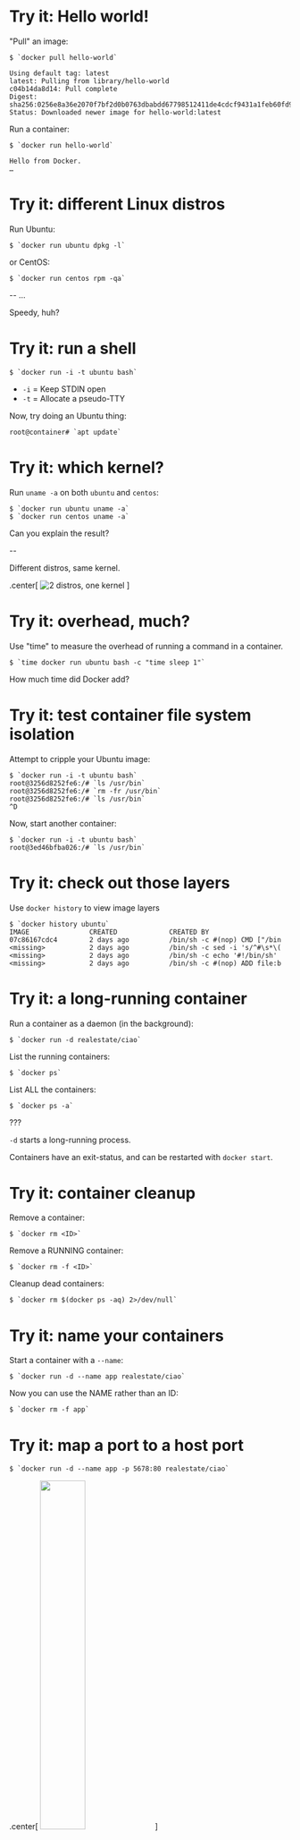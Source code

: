 # Try it: Hello world!

"Pull" an image:

```
$ `docker pull hello-world`

Using default tag: latest
latest: Pulling from library/hello-world
c04b14da8d14: Pull complete
Digest: sha256:0256e8a36e2070f7bf2d0b0763dbabdd67798512411de4cdcf9431a1feb60fd9
Status: Downloaded newer image for hello-world:latest
```

Run a container:

```
$ `docker run hello-world`

Hello from Docker.
…
```

# Try it: different Linux distros

Run Ubuntu:

```
$ `docker run ubuntu dpkg -l`
```

or CentOS:

```
$ `docker run centos rpm -qa`
```

--
…

Speedy, huh?

# Try it: run a shell

```
$ `docker run -i -t ubuntu bash`
```

* `-i` = Keep STDIN open
* `-t` = Allocate a pseudo-TTY

Now, try doing an Ubuntu thing:

```
root@container# `apt update`
```

# Try it: which kernel?

Run `uname -a` on both `ubuntu` and `centos`:

```
$ `docker run ubuntu uname -a`
$ `docker run centos uname -a`
```

Can you explain the result?

--

Different distros, same kernel.

.center[
![2 distros, one kernel](diagrams/two-distros-one-kernel.png)
]

# Try it: overhead, much?

Use "time" to measure the overhead of running a command in a container.

```
$ `time docker run ubuntu bash -c "time sleep 1"`
```

How much time did Docker add?

# Try it: test container file system isolation

Attempt to cripple your Ubuntu image:

```
$ `docker run -i -t ubuntu bash`
root@3256d8252fe6:/# `ls /usr/bin`
root@3256d8252fe6:/# `rm -fr /usr/bin`
root@3256d8252fe6:/# `ls /usr/bin`
^D
```

Now, start another container:

```
$ `docker run -i -t ubuntu bash`
root@3ed46bfba026:/# `ls /usr/bin`
```

# Try it: check out those layers

Use `docker history` to view image layers

```
$ `docker history ubuntu`
IMAGE               CREATED             CREATED BY
07c86167cdc4        2 days ago          /bin/sh -c #(nop) CMD ["/bin
<missing>           2 days ago          /bin/sh -c sed -i 's/^#\s*\(
<missing>           2 days ago          /bin/sh -c echo '#!/bin/sh'
<missing>           2 days ago          /bin/sh -c #(nop) ADD file:b

```

# Try it: a long-running container

Run a container as a daemon (in the background):

```
$ `docker run -d realestate/ciao`
```

List the running containers:

```
$ `docker ps`
```

List ALL the containers:

```
$ `docker ps -a`
```

???

`-d` starts a long-running process.

Containers have an exit-status, and can be restarted with `docker start`.

# Try it: container cleanup

Remove a container:

```
$ `docker rm <ID>`
```

Remove a RUNNING container:

```
$ `docker rm -f <ID>`
```

Cleanup dead containers:

```
$ `docker rm $(docker ps -aq) 2>/dev/null`
```

# Try it: name your containers

Start a container with a `--name`:

```
$ `docker run -d --name app realestate/ciao`
```

Now you can use the NAME rather than an ID:

```
$ `docker rm -f app`
```

# Try it: map a port to a host port

```
$ `docker run -d --name app -p 5678:80 realestate/ciao`
```

.center[
<img src="diagrams/ciao-explicit-port.png" width=40% />
]

```
$ `curl localhost:5678`
```

# Try it: use a random host port

If you don't specify a host port, Docker will choose one:

```
$ `docker run -d --name app -p 80 realestate/ciao`
```

.center[
<img src="diagrams/ciao-random-port.png" width=40% />
]

Use `docker port` to discover which one it chose:

```
$ `docker port app 80`
```

Hit it:

```
$ `curl $(docker port app 80)`
```

# Try it: logs

You can get the output using `docker logs`:

```
$ `docker logs app`
```

Again, with timestamps:

```
$ `docker logs --timestamps app`
```

or even follow along in real time:

```
$ `docker logs --follow --timestamps app`
```

# Try it: set environment variables

Assuming your application looks for environment variables, e.g.

```javascript
var MESSAGE = (process.env.MESSAGE || "Ciao mondo.");
```

You can set them to provide configuration:

```
$ `docker run -d --name app -p 5678:80 \`
  `-e MESSAGE='Hey, guys!' \`
  `realestate/ciao`
```

Test the result:

```
$ `curl localhost:5678`
```

# Try it: inter-container networking

Create a "network":

```
$ `docker network create shared`
$ `docker network ls`
```

Attach some containers:

```
$ `docker rm -f app proxy`
$ `docker run -d --net=shared --name app \`
  `realestate/ciao`
$ `docker run -d --net=shared --name proxy \`
  `-p 5678:80 \`
  `realestate/ciao-proxy`
```

```
$ `curl -si localhost:5678`
```

# Try it: explore the network

```
$ `docker network inspect shared`
```

.center[
<img src="diagrams/shared-network.png" width="60%" />
]

```
$ `docker run -it --rm --network shared busybox`
/ # `nslookup app`
```

# Try it: volume from host

Mount your home directory from the "host":

```
$ `docker run -it --rm -v $HOME:/myhome ubuntu bash`
root@c10a43c38793:/# `mount | grep home`
root@c10a43c38793:/# `cd /myhome; ls`
root@c10a43c38793:/# `echo HELLO FROM DOCKER > written-from-docker`
root@c10a43c38793:/# `exit`
$ `ls $HOME`
```

# Try it: named cache volume

```
$ `docker run -it --rm -v my-cache:/cache ubuntu bash`
root@c10a43c38793:/# `echo TESTING > /cache/test`
^D
```

Observe, volume created:

```
$ `docker volume ls`
```

Use it again:

```
$ `docker run -it --rm -v my-cache:/cache ubuntu bash`
root@f5be5dec8a5a:/# `ls /cache`
```

Clean up:

```
$ `docker volume rm my-cache`
```

# Try it: anonymous volume for extra writable space

```
$ `docker run -it --rm --read-only -v /scratch ubuntu`
root@c10a43c38793:/# `echo TESTING > /tmp/test`
root@c10a43c38793:/# `echo TESTING > /scratch/test`
```

.center[
<img src="diagrams/cow-vs-data-volume.png" width=60% />
]

Tip: read-only root volume is great for security!

# Try it: share a volume with another container

Create a container, with a volume:

```
$ `docker run -it --rm --name provider -v data:/published ubuntu`
root@118f38503653:/# `echo ohai > /published/stuff`
```

.center[
<img src="diagrams/shared-volume.png" width=80% />
]

Use the volume from a different container:

```
$ `docker run -it --rm --name consumer -v data:/provided:ro ubuntu`
root@d88a7a468b01:/# `cat /provided/stuff`
```

# Try it: list images

View images on your Docker host:

```
$ `docker images`
REPOSITORY   TAG          IMAGE ID       CREATED       SIZE
busybox      latest       e02e811dd08f   4 days ago    1.093 MB
debian       latest       ddf73f48a05d   2 weeks ago   123 MB
nginx        latest       ba6bed934df2   2 weeks ago   181.4 MB
ruby         2.3-alpine   2467a614f30b   2 weeks ago   125.8 MB
...
ubuntu       14.04        f2d8ce9fa988   2 weeks ago   187.9 MB
ubuntu       16.04        45bc58500fa3   3 weeks ago   126.9 MB
ubuntu       latest       45bc58500fa3   3 weeks ago   126.9 MB
ubuntu       <none>       45bc58500fa3   3 weeks ago   126.9 MB
```

--

View images in the `ubuntu` repository:

```
$ `docker images ubuntu`
```

# Try it: use an image tag

Image repositories can contain multiple images, identified by tag:

.center[
`<REPOSITORY>[:<TAG>]`
]

Run different versions of Ruby:

```
$ `docker run ruby:2.3 ruby --version`
$ `docker run ruby:2.4 ruby --version`
```

--

By convention, there's usually a `latest` tag:

```
$ `docker run ruby:latest ruby --version`
```

which is the default:

```
$ `docker run ruby ruby --version`
```

# Try it: stable image references

Image can also be addressed with immutable digests:

.center[
`<REPOSITORY>[@<DIGEST>]`
]

```
$ `docker pull ruby:2.4 | grep Digest`
```

Use the digest:

```
$ `docker run ruby@sha256:ec92755b46504ec2d27d8a2887d080ca9ef799dfe7c010b7019b2165f875c738 \`
  `ruby --version`
```

Or, a different (older) one:

```
$ `docker run ruby@sha256:450ce48d8021d33c306168654256b9c960711e6c02991f270d55488caf860410 \`
  `ruby --version`
```

# Try it: non-standard namespace

Repositories can have an optional namespace:

.center[
`[<NAMESPACE>/]<REPOSITORY>`
]

Use a community image:

```
$ `docker run -it supertest2014/nyan`
```

# Try it: build an image, the hard way

Install some software in an `ubuntu` container:

```
$ `docker run -it ubuntu bash`
root@f55393e5dc31:/# `apt-get update && apt-get install -y curl`
…
root@f55393e5dc31:/# `exit`
```

Now, `commit` that container to create an image:

```
$ `container=$(docker ps -lq)`
$ `image=$(docker commit $container)`
```

Try it out:

```
$ `docker run ubuntu curl http://example.com`
$ `docker run $image curl http://example.com`
```

# Try it: name your image

Attach a tag to an existing image:

```
$ `docker tag $image curly`
```

Or, when making it:

```
$ `docker commit $container curly`
```

For later use:

```
$ `docker run curly curl http://example.com`
```


# Try it: build an image, the easy way

Use a `Dockerfile`:

```
FROM ubuntu
RUN apt-get update && apt-get install -y curl
```

to build an image:

```
$ `docker build exercises/ubuntu-with-curl`
Sending build context to Docker daemon 2.048 kB
Step 1 : FROM ubuntu
 ---> 07c86167cdc4
Step 2 : RUN apt-get update && apt-get install -y curl
 ---> Running in 51bf195331b7
Ign http://archive.ubuntu.com trusty InRelease
Get:1 http://archive.ubuntu.com trusty-updates InRelease [64.4 kB]
…
 ---> 70b42c74bb66
Removing intermediate container 51bf195331b7
Successfully built 70b42c74bb66
```

# Try it: leverage the "build cache"

Use the recipe provided:

```
FROM node:6.2.2

COPY package.json /app/
WORKDIR /app
RUN npm install
COPY index.js /app/

ENV PORT 80
CMD ["node", "/app/index.js"]
```

to build an image:

```
$ `docker build -t ciao exercises/ciao`
```

# Try it: invalidate the "build cache"

Build it again:

```
$ `docker build -t ciao exercises/ciao`
```

Faster, eh? Observe: "Using cache".

--

Now try this:

* Edit `exercises/ciao/index.js`, changing the default MESSAGE from "Ciao mondo" to something else, then build again. What happens at "Step 5"?

--

* Make a change to `exercises/ciao/package.json`, and build again. What happens at "Step 4"?

# Try it: push an image to Docker Hub

Authenticate to Docker Hub:

```
$ `docker login`
```

"Tag" an image into _your_ namespace:

```
$ `docker tag ciao YOURNAMEHERE/ciao`
```

Now you can push it:

```
$ `docker push YOURNAMEHERE/ciao`
```

# Try it: pull an image someone else pushed

Talk to the esteemed colleague next to you, and ask them
for their Docker Hub username.  Then, you shoud be able to
fetch the image _they_ pushed.

```
$ `docker pull YOURNEIGHBOUR/ciao`
```

# Try it: docker-compose

Given YAML config file:

```
version: '3'

services:

  app:
    image: realestate/ciao

  proxy:
    image: realestate/ciao-proxy
    depends_on:
      - app
    environment:
      BACKEND: app
    ports:
      - 5678:80
```

You can start the containers with:

```
$ `cd exercises/composed/basic`
$ `docker-compose up`
```

# Try it: under the covers of compose

In a different window, generate some traffic:

```
$ `curl localhost:5678`
```

What containers are running?

```
$ `docker ps`
$ `cd exercises/composed/basic`
$ `docker-compose ps`
```

How about networking?

```
$ `docker inspect basic_app_1 \`
  `| jq '.[0].NetworkSettings.Networks'`
```

Take it all down:

```
$ `docker-compose down`
```

# Try it: get compose to build your images

```
version: '3'

services:

  app:
    `build: ../../ciao`

  proxy:
    `build: ../../ciao-proxy`
    depends_on:
      - app
    environment:
      BACKEND: app:80
    ports:
      - 5678:80
```
--

```
$ `cd exercises/composed/autobuilt`
$ `docker-compose up`
```

# Try it: add a "client" container

```
version: '3'

services:
  app: ...
  proxy: ...

  client:
    build: ../../ubuntu-with-curl
    depends_on:
      - proxy
    command: sh -c "while true; do curl http://proxy; sleep 1; done"
```

```
$ `cd exercises/composed/with-curl`
$ `docker-compose up`
```

(Press Ctrl-C to tear everything down.)

# Try it: docker-compose run

Try "running" a "client" container:

```
$ `docker-compose run --rm client`
```

Or, go interactive:

```
$ `docker-compose run --rm client bash`
root@ebb0d01e63b0:/# `curl -i app`
root@ebb0d01e63b0:/# `curl -i proxy`
```

# Try it: sharing a volume

```
version: '3'

volumes:
  shared: {}

services:

  producer:
    image: busybox
    volumes:
      - shared:/out
    command: sh -c "while true; do date; sleep 1; done > /out/dates"

  consumer:
    image: ubuntu:16.04
    depends_on:
      - producer
    volumes:
      - shared:/data
    command: tail -f /data/dates
```

```
$ `cd exercises/composed/sharing`
$ `docker-compose up`
```

# Try it: Python and Redis and .Net and PostgreSQL and Node.js

```
$ `cd exercises/example-voting-app`
$ `docker-compose up`
```

.center[
<img src="exercises/example-voting-app/architecture.png" width="75%"/>
]

# Try it: Python and Redis and .Net and PostgreSQL and Node.js

Once it's started running ...

* voting-app at <a href="http://localhost:5000" target="vote">http://localhost:5000</a>
* result-app at <a href="http://localhost:5001" target="results">http://localhost:5001</a>

When you're done, clean up:

```
$ `^C`
$ `docker-compose down`
```

